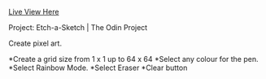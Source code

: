 [Live View Here](https://eric-96.github.io/Etch-a-Sketch/)

Project: Etch-a-Sketch | The Odin Project

Create pixel art.

*Create a grid size from 1 x 1 up to 64 x 64
*Select any colour for the pen.
*Select Rainbow Mode.
*Select Eraser
*Clear button
